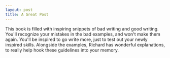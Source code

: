 ```yaml
---
layout: post
title: A Great Post
---
```

This book is filled with inspiring snippets of bad writing and good writing. You'll recognize your mistakes in the bad examples, and won't make them again. You'll be inspired to go write more, just to test out your newly inspired skills. Alongside the examples, Richard has wonderful explanations, to really help hook these guidelines into your memory.
